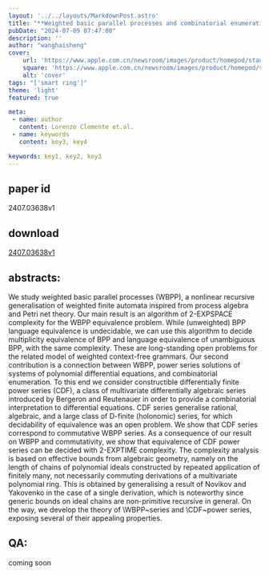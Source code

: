 ```yaml
---
layout: '../../layouts/MarkdownPost.astro'
title: "**Weighted basic parallel processes and combinatorial enumeration**"
pubDate: "2024-07-09 07:47:00"
description: ''
author: "wanghaisheng"
cover:
    url: 'https://www.apple.com.cn/newsroom/images/product/homepod/standard/Apple-HomePod-hero-230118_big.jpg.large_2x.jpg'
    square: 'https://www.apple.com.cn/newsroom/images/product/homepod/standard/Apple-HomePod-hero-230118_big.jpg.large_2x.jpg'
    alt: 'cover'
tags: "['smart ring']"
theme: 'light'
featured: true

meta:
 - name: author
   content: Lorenzo Clemente et.al.
 - name: keywords
   content: key3, key4

keywords: key1, key2, key3
---
```


## paper id
2407.03638v1
## download
[2407.03638v1](http://arxiv.org/abs/2407.03638v1)
## abstracts:
We study weighted basic parallel processes (WBPP), a nonlinear recursive generalisation of weighted finite automata inspired from process algebra and Petri net theory. Our main result is an algorithm of 2-EXPSPACE complexity for the WBPP equivalence problem. While (unweighted) BPP language equivalence is undecidable, we can use this algorithm to decide multiplicity equivalence of BPP and language equivalence of unambiguous BPP, with the same complexity. These are long-standing open problems for the related model of weighted context-free grammars. Our second contribution is a connection between WBPP, power series solutions of systems of polynomial differential equations, and combinatorial enumeration. To this end we consider constructible differentially finite power series (CDF), a class of multivariate differentially algebraic series introduced by Bergeron and Reutenauer in order to provide a combinatorial interpretation to differential equations. CDF series generalise rational, algebraic, and a large class of D-finite (holonomic) series, for which decidability of equivalence was an open problem. We show that CDF series correspond to commutative WBPP series. As a consequence of our result on WBPP and commutativity, we show that equivalence of CDF power series can be decided with 2-EXPTIME complexity. The complexity analysis is based on effective bounds from algebraic geometry, namely on the length of chains of polynomial ideals constructed by repeated application of finitely many, not necessarily commuting derivations of a multivariate polynomial ring. This is obtained by generalising a result of Novikov and Yakovenko in the case of a single derivation, which is noteworthy since generic bounds on ideal chains are non-primitive recursive in general. On the way, we develop the theory of \WBPP~series and \CDF~power series, exposing several of their appealing properties.
## QA:
coming soon
